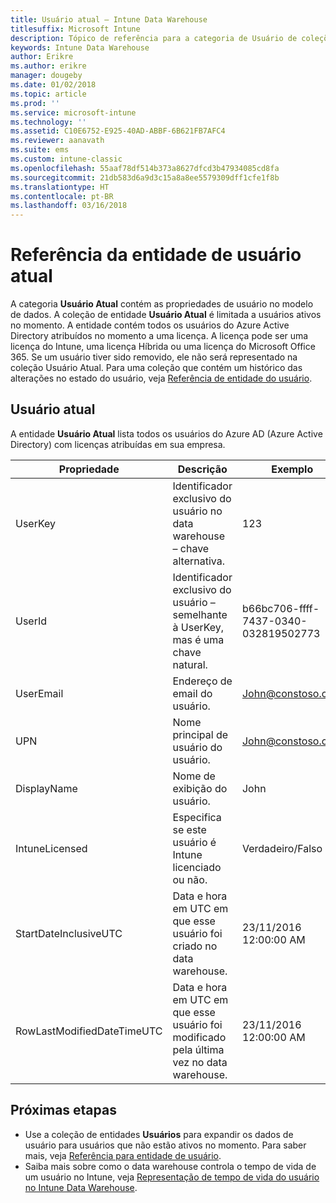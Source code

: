 ```yaml
---
title: Usuário atual – Intune Data Warehouse
titlesuffix: Microsoft Intune
description: Tópico de referência para a categoria de Usuário de coleções de entidade na API Intune Data Warehouse.
keywords: Intune Data Warehouse
author: Erikre
ms.author: erikre
manager: dougeby
ms.date: 01/02/2018
ms.topic: article
ms.prod: ''
ms.service: microsoft-intune
ms.technology: ''
ms.assetid: C10E6752-E925-40AD-ABBF-6B621FB7AFC4
ms.reviewer: aanavath
ms.suite: ems
ms.custom: intune-classic
ms.openlocfilehash: 55aaf78df514b373a8627dfcd3b47934085cd8fa
ms.sourcegitcommit: 21db583d6a9d3c15a8a8ee5579309dff1cfe1f8b
ms.translationtype: HT
ms.contentlocale: pt-BR
ms.lasthandoff: 03/16/2018
---
```

# <a name="reference-for-current-user-entity"></a>Referência da entidade de usuário atual

A categoria **Usuário Atual** contém as propriedades de usuário no modelo de dados. A coleção de entidade **Usuário Atual** é limitada a usuários ativos no momento. A entidade contém todos os usuários do Azure Active Directory atribuídos no momento a uma licença. A licença pode ser uma licença do Intune, uma licença Híbrida ou uma licença do Microsoft Office 365. Se um usuário tiver sido removido, ele não será representado na coleção Usuário Atual. Para uma coleção que contém um histórico das alterações no estado do usuário, veja [Referência de entidade do usuário](reports-ref-user.md).


## <a name="current-user"></a>Usuário atual

A entidade **Usuário Atual** lista todos os usuários do Azure AD (Azure Active Directory) com licenças atribuídas em sua empresa.

| Propriedade  | Descrição | Exemplo |
|---------|------------|--------|
| UserKey |Identificador exclusivo do usuário no data warehouse – chave alternativa. |123 |
| UserId |Identificador exclusivo do usuário – semelhante à UserKey, mas é uma chave natural. |b66bc706-ffff-7437-0340-032819502773 |
| UserEmail |Endereço de email do usuário. |John@constoso.com |
| UPN | Nome principal de usuário do usuário. | John@constoso.com |
| DisplayName |Nome de exibição do usuário. |John |
| IntuneLicensed |Especifica se este usuário é Intune licenciado ou não. |Verdadeiro/Falso |
| StartDateInclusiveUTC |Data e hora em UTC em que esse usuário foi criado no data warehouse. |23/11/2016 12:00:00 AM |
| RowLastModifiedDateTimeUTC |Data e hora em UTC em que esse usuário foi modificado pela última vez no data warehouse. |23/11/2016 12:00:00 AM |

## <a name="next-steps"></a>Próximas etapas
 - Use a coleção de entidades **Usuários** para expandir os dados de usuário para usuários que não estão ativos no momento. Para saber mais, veja [Referência para entidade de usuário](reports-ref-user.md).
 - Saiba mais sobre como o data warehouse controla o tempo de vida de um usuário no Intune, veja [Representação de tempo de vida do usuário no Intune Data Warehouse](reports-ref-user-timeline.md).
